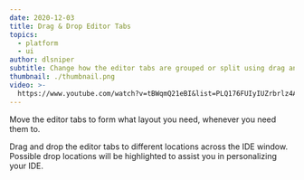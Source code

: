 ```yaml
---
date: 2020-12-03
title: Drag & Drop Editor Tabs
topics:
  - platform
  - ui
author: dlsniper
subtitle: Change how the editor tabs are grouped or split using drag and drop.
thumbnail: ./thumbnail.png
video: >-
  https://www.youtube.com/watch?v=tBWqmQ21eBI&list=PLQ176FUIyIUZrbrlz4AY1V8VzBJKZyVlW&index=49
---
```


Move the editor tabs to form what layout you need, whenever you need them to.

Drag and drop the editor tabs to different locations across the IDE window. Possible drop locations will be highlighted to assist you in personalizing your IDE.
